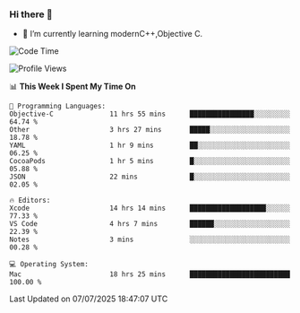 ### Hi there 👋
- 🌱 I’m currently learning modernC++,Objective C.
<!--
**Asukaki7/Asukaki7** is a ✨ _special_ ✨ repository because its `README.md` (this file) appears on your GitHub profile.

Here are some ideas to get you started:

- 🔭 I’m currently working on ...
- 🌱 I’m currently learning ...
- 👯 I’m looking to collaborate on ...
- 🤔 I’m looking for help with ...
- 💬 Ask me about ...
- 📫 How to reach me: ...
- 😄 Pronouns: ...
- ⚡ Fun fact: ...
-->
<!--START_SECTION:waka-->
![Code Time](http://img.shields.io/badge/Code%20Time-576%20hrs%2038%20mins-blue)

![Profile Views](http://img.shields.io/badge/Profile%20Views-1-blue)

📊 **This Week I Spent My Time On** 

```text
💬 Programming Languages: 
Objective-C              11 hrs 55 mins      ████████████████░░░░░░░░░   64.74 % 
Other                    3 hrs 27 mins       █████░░░░░░░░░░░░░░░░░░░░   18.78 % 
YAML                     1 hr 9 mins         ██░░░░░░░░░░░░░░░░░░░░░░░   06.25 % 
CocoaPods                1 hr 5 mins         █░░░░░░░░░░░░░░░░░░░░░░░░   05.88 % 
JSON                     22 mins             █░░░░░░░░░░░░░░░░░░░░░░░░   02.05 % 

🔥 Editors: 
Xcode                    14 hrs 14 mins      ███████████████████░░░░░░   77.33 % 
VS Code                  4 hrs 7 mins        ██████░░░░░░░░░░░░░░░░░░░   22.39 % 
Notes                    3 mins              ░░░░░░░░░░░░░░░░░░░░░░░░░   00.28 % 

💻 Operating System: 
Mac                      18 hrs 25 mins      █████████████████████████   100.00 % 
```


 Last Updated on 07/07/2025 18:47:07 UTC
<!--END_SECTION:waka-->
